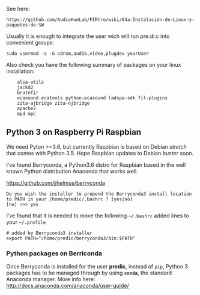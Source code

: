 See here: 

    https://github.com/AudioHumLab/FIRtro/wiki/04a-Instalación-de-Linux-y-paquetes-de-SW

Usually it is enough to integrate the user wich will run pre.di.c into convenient groups:

    sudo usermod -a -G cdrom,audio,video,plugdev yourUser

Also check you have the following summary of packages on your linux installation:

```
    alsa-utils
    jackd2
    brutefir
    ecasound ecatools python-ecasound ladspa-sdk fil-plugins
    zita-ajbridge zita-njbridge
    apache2
    mpd mpc
```

## Python 3 on Raspberry Pi Raspbian

We need Pyton >=3.6, but currently Raspbian is based on Debian *stretch* that comes with Python 3.5. Hope Raspbian updates to Debian *buster* soon.

I've found Berryconda, a Python3.6 distro for Raspbian based in the well known Python distribution Anaconda that works well.

https://github.com/jjhelmus/berryconda


    Do you wish the installer to prepend the Berryconda3 install location
    to PATH in your /home/predic/.bashrc ? [yes|no]
    [no] >>> yes

I've found that it is needed to move the following `~/.bashrc` added lines to your `~/.profile`

    # added by Berryconda3 installer
    export PATH="/home/predic/berryconda3/bin:$PATH"


### Python packages on Berriconda

Once Berryconda is installed for the user **predic**, instead of `pip`, Python 3 packages has to be managed through by using **`conda`**, the standard Anaconda  manager. More info here: http://docs.anaconda.com/anaconda/user-guide/

